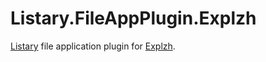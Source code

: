 # Listary.FileAppPlugin.Explzh

[Listary](https://www.listary.com/) file application plugin for [Explzh](https://www.ponsoftware.com/).

